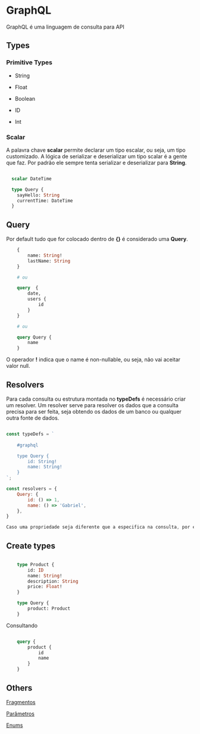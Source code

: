 # GraphQL

GraphQL é uma linguagem de consulta para API

## Types

### Primitive Types

- String

- Float

- Boolean

- ID

- Int


### Scalar

A palavra chave **scalar** permite declarar um tipo escalar, ou seja, um tipo customizado. A lógica de serializar e deserializar um tipo scalar é a gente que faz. Por padrão ele sempre tenta serializar e deserializar para **String**.


```graphql

  scalar DateTime

  type Query {
    sayHello: String
    currentTime: DateTime
  }

```

## Query

Por default tudo que for colocado dentro de **{}** é considerado uma **Query**.

```graphql
    {
        name: String!
        lastName: String
    }

    # ou

    query  {
        date,
        users {
            id
        }
    }

    # ou

    query Query {
        name
    }
```

O operador **!** indica que o name é non-nullable, ou seja, não vai aceitar valor null.

## Resolvers

Para cada consulta ou estrutura montada no **typeDefs** é necessário criar um resolver. Um resolver serve para resolver os dados que a consulta precisa para ser feita, seja obtendo os dados de um banco ou qualquer outra fonte de dados.

```js

const typeDefs = `
    
    #graphql

    type Query {
        id: String!
        name: String!
    }
`;

const resolvers = {
    Query: {
        id: () => 1,
        name: () => 'Gabriel',
    },
}

Caso uma propriedade seja diferente que a especifica na consulta, por exemplo, **usuario_logado** e **usuarioLogado** o GraphQL não irá conseguir mapear a propriedade corretamente. Pra resolver isso é possível criar um resolver pra solucionar o problema. 

```

## Create types

```graphql

    type Product {
        id: ID
        name: String!
        description: String
        price: Float!
    }

    type Query {
        product: Product
    }
```

Consultando

```graphql

    query {
        product {
            id
            name
        }
    }
```

## Others

[Fragmentos](/consult-with-fragment/FRAGMENT.md)

[Parâmetros](/consult-with-parameters/PARAMETERS.md)

[Enums](/enums/ENUM.md)